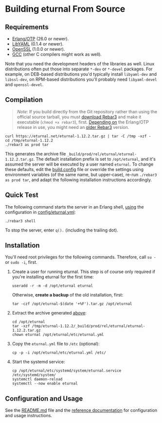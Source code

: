 # Building eturnal From Source

## Requirements

- [Erlang/OTP][1] (26.0 or newer).
- [LibYAML][2] (0.1.4 or newer).
- [OpenSSL][3] (1.0.0 or newer).
- [GCC][4] (other C compilers might work as well).

Note that you need the development headers of the libraries as well. Linux
distributions often put those into separate `*-dev` or `*-devel` packages. For
example, on DEB-based distributions you'd typically install `libyaml-dev` and
`libssl-dev`, on RPM-based distributions you'll probably need `libyaml-devel`
and `openssl-devel`.

## Compilation

> _Note:_ If you build directly from the Git repository rather than using the
> official source tarball, you must [download Rebar3][5] and make it executable
> (`chmod +x rebar3`), first. [Depending on][6] the Erlang/OTP release in use,
> you might need an [older Rebar3][7] version.

```shell
curl https://eturnal.net/eturnal-1.12.2.tar.gz | tar -C /tmp -xzf -
cd /tmp/eturnal-1.12.2
./rebar3 as prod tar
```

This generates the archive file `_build/prod/rel/eturnal/eturnal-1.12.2.tar.gz`.
The default installation prefix is set to `/opt/eturnal`, and it's assumed the
server will be executed by a user named `eturnal`. To change these defaults,
edit the [build.config][8] file or override the settings using environment
variables (of the same name, but upper-case), re-run `./rebar3 as prod tar`, and
adapt the following installation instructions accordingly.

## Quick Test

The following command starts the server in an Erlang shell, [using][9] the
configuration in [config/eturnal.yml][10]:

```shell
./rebar3 shell
```

To stop the server, enter `q().` (including the trailing dot).

## Installation

You'll need root privileges for the following commands. Therefore, call `su -`
or `sudo -i`, first.

1.  Create a user for running eturnal. This step is of course only required if
    you're installing eturnal for the first time:

    ```shell
    useradd -r -m -d /opt/eturnal eturnal
    ```

    Otherwise, **create a backup** of the old installation, first:

    ```shell
    tar -czf /opt/eturnal-$(date '+%F').tar.gz /opt/eturnal
    ```

2.  Extract the archive generated [above](#compilation):

    ```shell
    cd /opt/eturnal
    tar -xzf /tmp/eturnal-1.12.2/_build/prod/rel/eturnal/eturnal-1.12.2.tar.gz
    chown eturnal /opt/eturnal/etc/eturnal.yml
    ```

3.  Copy the `eturnal.yml` file to `/etc` (optional):

    ```shell
    cp -p -i /opt/eturnal/etc/eturnal.yml /etc/
    ```

4.  Start the systemd service:

    ```shell
    cp /opt/eturnal/etc/systemd/system/eturnal.service /etc/systemd/system/
    systemctl daemon-reload
    systemctl --now enable eturnal
    ```

## Configuration and Usage

See the [README.md][11] file and the [reference documentation][12] for
configuration and usage instructions.

 [1]: https://www.erlang.org
 [2]: https://pyyaml.org/wiki/LibYAML
 [3]: https://www.openssl.org
 [4]: https://gcc.gnu.org
 [5]: https://s3.amazonaws.com/rebar3/rebar3
 [6]: https://github.com/erlang/rebar3#compatibility-between-rebar3-and-erlangotp
 [7]: https://github.com/erlang/rebar3/releases
 [8]: https://github.com/processone/eturnal/blob/1.12.2/build.config
 [9]: https://github.com/processone/eturnal/blob/1.12.2/config/shell.config
[10]: https://github.com/processone/eturnal/blob/1.12.2/config/eturnal.yml
[11]: https://github.com/processone/eturnal/blob/1.12.2/README.md
[12]: https://eturnal.net/doc/
